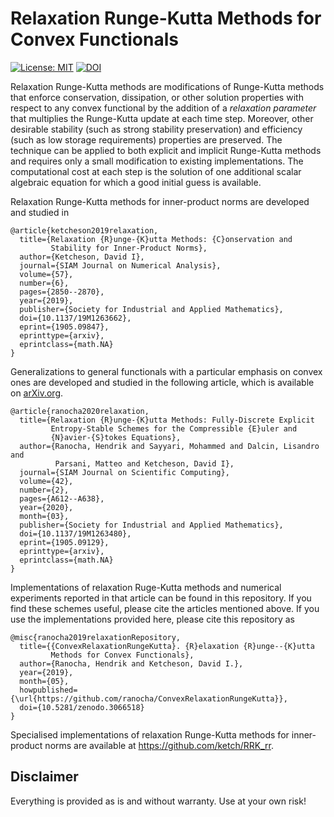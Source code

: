 # Relaxation Runge-Kutta Methods for Convex Functionals

[![License: MIT](https://img.shields.io/badge/License-MIT-success.svg)](https://opensource.org/licenses/MIT)
[![DOI](https://zenodo.org/badge/DOI/10.5281/zenodo.3066518.svg)](https://doi.org/10.5281/zenodo.3066518)

Relaxation Runge-Kutta methods are modifications of Runge-Kutta methods that
enforce conservation, dissipation, or other solution properties with respect
to any convex functional by the addition of a *relaxation parameter* that
multiplies the Runge-Kutta update at each time step.
Moreover, other desirable stability (such as strong stability preservation)
and efficiency (such as low storage requirements) properties are preserved.
The technique can be applied to both explicit and implicit Runge-Kutta
methods and requires only a small modification to existing implementations.
The computational cost at each step is the solution of one additional scalar
algebraic equation for which a good initial guess is available.

Relaxation Runge-Kutta methods for inner-product norms are developed and
studied in
```
@article{ketcheson2019relaxation,
  title={Relaxation {R}unge-{K}utta Methods: {C}onservation and
         Stability for Inner-Product Norms},
  author={Ketcheson, David I},
  journal={SIAM Journal on Numerical Analysis},
  volume={57},
  number={6},
  pages={2850--2870},
  year={2019},
  publisher={Society for Industrial and Applied Mathematics},
  doi={10.1137/19M1263662},
  eprint={1905.09847},
  eprinttype={arxiv},
  eprintclass={math.NA}
}
```
Generalizations to general functionals with a particular emphasis on convex ones
are developed and studied in the following article, which is available on
[arXiv.org](https://arxiv.org/abs/1905.09129).
```
@article{ranocha2020relaxation,
  title={Relaxation {R}unge-{K}utta Methods: Fully-Discrete Explicit
         Entropy-Stable Schemes for the Compressible {E}uler and
         {N}avier-{S}tokes Equations},
  author={Ranocha, Hendrik and Sayyari, Mohammed and Dalcin, Lisandro and
          Parsani, Matteo and Ketcheson, David I},
  journal={SIAM Journal on Scientific Computing},
  volume={42},
  number={2},
  pages={A612--A638},
  year={2020},
  month={03},
  publisher={Society for Industrial and Applied Mathematics},
  doi={10.1137/19M1263480},
  eprint={1905.09129},
  eprinttype={arxiv},
  eprintclass={math.NA}
}
```
Implementations of relaxation Ruge-Kutta methods and numerical experiments
reported in that article can be found in this repository. If you find these
schemes useful, please cite the articles mentioned above. If you use the
implementations provided here, please cite this repository as
```
@misc{ranocha2019relaxationRepository,
  title={{ConvexRelaxationRungeKutta}. {R}elaxation {R}unge--{K}utta
         Methods for Convex Functionals},
  author={Ranocha, Hendrik and Ketcheson, David I.},
  year={2019},
  month={05},
  howpublished={\url{https://github.com/ranocha/ConvexRelaxationRungeKutta}},
  doi={10.5281/zenodo.3066518}
}
```
Specialised implementations of relaxation Runge-Kutta methods for inner-product
norms are available at https://github.com/ketch/RRK_rr.


## Disclaimer

Everything is provided as is and without warranty. Use at your own risk!
